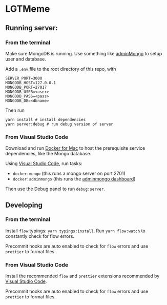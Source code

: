 # LGTMeme

## Running server:

### From the terminal

Make sure MongoDB is running. Use something like [adminMongo][adminmongo] to
setup user and database.

Add a `.env` file to the root directory of this repo, with

```
SERVER_PORT=3000
MONGODB_HOST=127.0.0.1
MONGODB_PORT=27017
MONGODB_USER=<user>
MONGODB_PASS=<pass>
MONGODB_DB=<dbname>
```

Then run

```
yarn install # install dependencies
yarn server:debug # run debug version of server
```

### From Visual Studio Code

Download and run [Docker for Mac] to host the prerequisite service dependencies, like the Mongo database.

Using [Visual Studio Code], run tasks:

* `docker:mongo` (this runs a mongo server on port 2701)
* `docker:adminmongo` (this runs the [adminmongo dashboard])

Then use the Debug panel to run `debug:server`.

## Developing

### From the terminal

Install `flow` typings: `yarn typings:install`. Run `yarn flow:watch` to
constantly check for flow errors.

Precommit hooks are auto enabled to check for `flow` errors and use `prettier`
to format files.

### From Visual Studio Code

Install the recommended `flow` and `prettier` extensions recommended by [Visual Studio Code].

Precommit hooks are auto enabled to check for `flow` errors and use `prettier`
to format files.

[adminmongo]: https://github.com/mrvautin/adminMongo
[docker for mac]: https://store.docker.com/editions/community/docker-ce-desktop-mac
[visual studio code]: https://code.visualstudio.com
[adminmongo dashboard]: http://localhost:1234/app/lgtmeme
